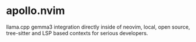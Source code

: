 # apollo.nvim
llama.cpp gemma3 integration directly inside of neovim, local, open source, tree-sitter and LSP based contexts for serious developers.
